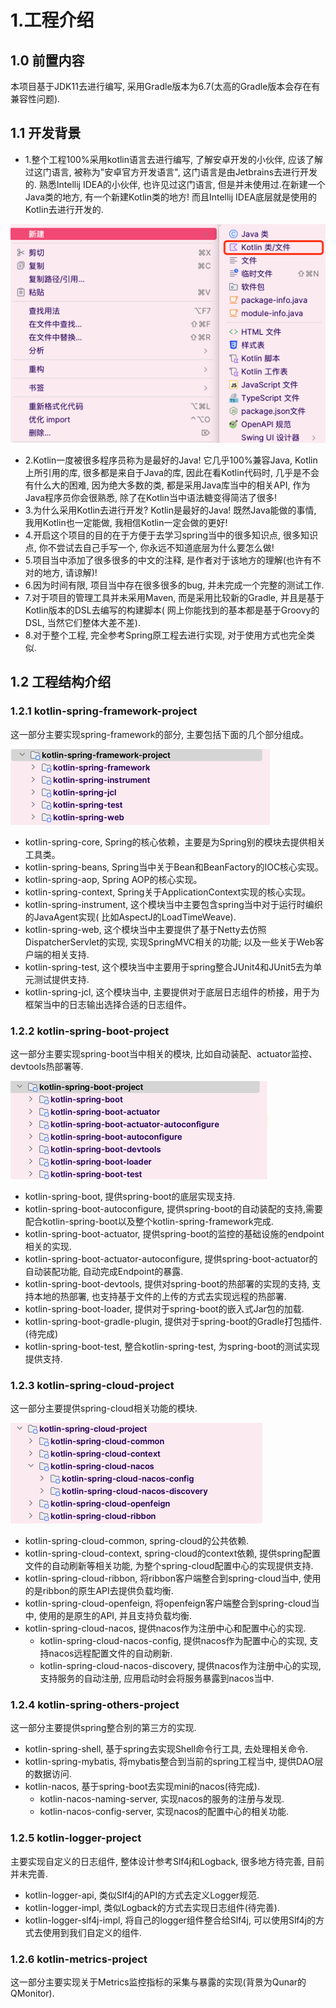# 1.工程介绍

## 1.0 前置内容

本项目基于JDK11去进行编写, 采用Gradle版本为6.7(太高的Gradle版本会存在有兼容性问题).

## 1.1 开发背景

* 1.整个工程100%采用kotlin语言去进行编写, 了解安卓开发的小伙伴, 应该了解过这门语言, 被称为"安卓官方开发语言",
这门语言是由Jetbrains去进行开发的. 熟悉Intellij IDEA的小伙伴, 也许见过这门语言, 但是并未使用过.在新建一个Java类的地方, 有一个新建Kotlin类的地方! 而且Intellij
IDEA底层就是使用的 Kotlin去进行开发的.

![img.png](images/img.png)

* 2.Kotlin一度被很多程序员称为是最好的Java! 它几乎100%兼容Java, Kotlin上所引用的库, 很多都是来自于Java的库,
  因此在看Kotlin代码时,
  几乎是不会有什么大的困难, 因为绝大多数的类, 都是采用Java库当中的相关API, 作为Java程序员你会很熟悉,
  除了在Kotlin当中语法糖变得简洁了很多!
* 3.为什么采用Kotlin去进行开发? Kotlin是最好的Java! 既然Java能做的事情, 我用Kotlin也一定能做,
  我相信Kotlin一定会做的更好!
* 4.开启这个项目的目的在于方便于去学习spring当中的很多知识点, 很多知识点, 你不尝试去自己手写一个,
  你永远不知道底层为什么要怎么做!
* 5.项目当中添加了很多很多的中文的注释, 是作者对于该地方的理解(也许有不对的地方, 请谅解)!
* 6.因为时间有限, 项目当中存在很多很多的bug, 并未完成一个完整的测试工作.
* 7.对于项目的管理工具并未采用Maven, 而是采用比较新的Gradle, 并且是基于Kotlin版本的DSL去编写的构建脚本(
  网上你能找到的基本都是基于Groovy的DSL, 当然它们整体大差不差).
* 8.对于整个工程, 完全参考Spring原工程去进行实现, 对于使用方式也完全类似.

## 1.2 工程结构介绍

### 1.2.1 kotlin-spring-framework-project

这一部分主要实现spring-framework的部分, 主要包括下面的几个部分组成。

![img.png](images/img_spring_framework.png)

* kotlin-spring-core, Spring的核心依赖，主要是为Spring别的模块去提供相关工具类。
* kotlin-spring-beans, Spring当中关于Bean和BeanFactory的IOC核心实现。
* kotlin-spring-aop, Spring AOP的核心实现。
* kotlin-spring-context, Spring关于ApplicationContext实现的核心实现。
* kotlin-spring-instrument, 这个模块当中主要包含spring当中对于运行时编织的JavaAgent实现(
  比如AspectJ的LoadTimeWeave).
* kotlin-spring-web, 这个模块当中主要提供了基于Netty去仿照DispatcherServlet的实现, 实现SpringMVC相关的功能;
  以及一些关于Web客户端的相关支持.
* kotlin-spring-test, 这个模块当中主要用于spring整合JUnit4和JUnit5去为单元测试提供支持.
* kotlin-spring-jcl, 这个模块当中, 主要提供对于底层日志组件的桥接，用于为框架当中的日志输出选择合适的日志组件。

### 1.2.2 kotlin-spring-boot-project

这一部分主要实现spring-boot当中相关的模块, 比如自动装配、actuator监控、devtools热部署等.

![img.png](images/img_spring_boot.png)

* kotlin-spring-boot, 提供spring-boot的底层实现支持.
* kotlin-spring-boot-autoconfigure, 提供spring-boot的自动装配的支持,需要配合kotlin-spring-boot以及整个kotlin-spring-framework完成.
* kotlin-spring-boot-actuator, 提供spring-boot的监控的基础设施的endpoint相关的实现.
* kotlin-spring-boot-actuator-autoconfigure, 提供spring-boot-actuator的自动装配功能, 自动完成Endpoint的暴露.
* kotlin-spring-boot-devtools, 提供对spring-boot的热部署的实现的支持, 支持本地的热部署, 也支持基于文件的上传的方式去实现远程的热部署.
* kotlin-spring-boot-loader, 提供对于spring-boot的嵌入式Jar包的加载.
* kotlin-spring-boot-gradle-plugin, 提供对于spring-boot的Gradle打包插件.(待完成)
* kotlin-spring-boot-test, 整合kotlin-spring-test, 为spring-boot的测试实现提供支持.

### 1.2.3 kotlin-spring-cloud-project

这一部分主要提供spring-cloud相关功能的模块.

![img.png](images/img_spring_cloud.png)

* kotlin-spring-cloud-common, spring-cloud的公共依赖.
* kotlin-spring-cloud-context, spring-cloud的context依赖, 提供spring配置文件的自动刷新等相关功能,
  为整个spring-cloud配置中心的实现提供支持.
* kotlin-spring-cloud-ribbon, 将ribbon客户端整合到spring-cloud当中, 使用的是ribbon的原生API去提供负载均衡.
* kotlin-spring-cloud-openfeign, 将openfeign客户端整合到spring-cloud当中, 使用的是原生的API, 并且支持负载均衡.
* kotlin-spring-cloud-nacos, 提供nacos作为注册中心和配置中心的实现.
    * kotlin-spring-cloud-nacos-config, 提供nacos作为配置中心的实现, 支持nacos远程配置文件的自动刷新.
    * kotlin-spring-cloud-nacos-discovery, 提供nacos作为注册中心的实现, 支持服务的自动注册,
      应用启动时会将服务暴露到nacos当中.

### 1.2.4 kotlin-spring-others-project

这一部分主要提供spring整合别的第三方的实现.

* kotlin-spring-shell, 基于spring去实现Shell命令行工具, 去处理相关命令.
* kotlin-spring-mybatis, 将mybatis整合到当前的spring工程当中, 提供DAO层的数据访问.
* kotlin-nacos, 基于spring-boot去实现mini的nacos(待完成).
    * kotlin-nacos-naming-server, 实现nacos的服务的注册与发现.
    * kotlin-nacos-config-server, 实现nacos的配置中心的相关功能.

### 1.2.5 kotlin-logger-project

主要实现自定义的日志组件, 整体设计参考Slf4j和Logback, 很多地方待完善, 目前并未完善.

* kotlin-logger-api, 类似Slf4j的API的方式去定义Logger规范.
* kotlin-logger-impl, 类似Logback的方式去实现日志组件(待完善).
* kotlin-logger-slf4j-impl, 将自己的logger组件整合给Slf4j, 可以使用Slf4j的方式去使用到我们自定义的组件.

### 1.2.6 kotlin-metrics-project

这一部分主要实现关于Metrics监控指标的采集与暴露的实现(背景为Qunar的QMonitor).